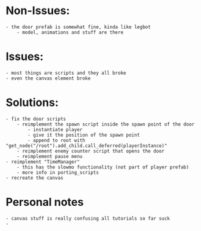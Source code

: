 # Non-Issues:

    - the door prefab is somewhat fine, kinda like legbot
        - model, animations and stuff are there

# Issues:

    - most things are scripts and they all broke
    - even the canvas element broke
    
# Solutions:

    - fix the door scripts
        - reimplement the spawn script inside the spawn point of the door
            - instantiate player
            - give it the position of the spawn point
            - append to root with "get_node("/root").add_child.call_deferred(playerInstance)"
        - reimplement enemy counter script that opens the door
        - reimplement pause menu
    - reimplement "TimeManager"
        - this has the slowmo functionality (not part of player prefab)
        - more info in porting_scripts
    - recreate the canvas


# Personal notes

    - canvas stuff is really confusing all tutorials so far suck
    - 
